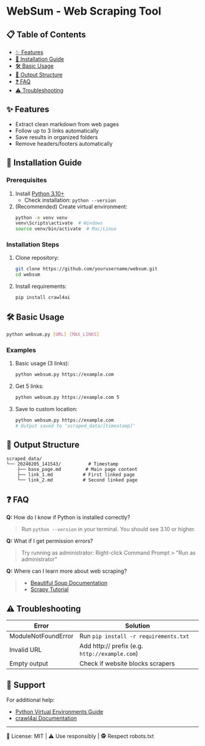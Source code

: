 # WebSum - Web Scraping Tool

## 📋 Table of Contents
- [✨ Features](#-features)
- [🚀 Installation Guide](#-installation-guide)
- [🛠️ Basic Usage](#️-basic-usage)
- [📂 Output Structure](#-output-structure)
- [❓ FAQ](#-faq)
- [⚠️ Troubleshooting](#️-troubleshooting)

## ✨ Features
- Extract clean markdown from web pages
- Follow up to 3 links automatically
- Save results in organized folders
- Remove headers/footers automatically

## 🚀 Installation Guide

### Prerequisites
1. Install [Python 3.10+](https://www.python.org/downloads/)
   - Check installation: `python --version`
2. (Recommended) Create virtual environment:
   ```bash
   python -m venv venv
   venv\Scripts\activate  # Windows
   source venv/bin/activate  # Mac/Linux
   ```

### Installation Steps
1. Clone repository:
   ```bash
   git clone https://github.com/yourusername/websum.git
   cd websum
   ```
2. Install requirements:
   ```bash
   pip install crawl4ai
   ```

## 🛠️ Basic Usage
```bash
python websum.py [URL] [MAX_LINKS]
```

### Examples
1. Basic usage (3 links):
   ```bash
   python websum.py https://example.com
   ```
2. Get 5 links:
   ```bash
   python websum.py https://example.com 5
   ```
3. Save to custom location:
   ```bash
   python websum.py https://example.com
   # Output saved to 'scraped_data/[timestamp]'
   ```

## 📂 Output Structure
```
scraped_data/
└── 20240205_141543/          # Timestamp
    ├── base_page.md         # Main page content
    ├── link_1.md           # First linked page
    └── link_2.md           # Second linked page
```

## ❓ FAQ
**Q:** How do I know if Python is installed correctly?
> Run `python --version` in your terminal. You should see 3.10 or higher.

**Q:** What if I get permission errors?
> Try running as administrator: Right-click Command Prompt > "Run as administrator"

**Q:** Where can I learn more about web scraping?
> - [Beautiful Soup Documentation](https://www.crummy.com/software/BeautifulSoup/bs4/doc/)
> - [Scrapy Tutorial](https://docs.scrapy.org/en/latest/intro/tutorial.html)

## ⚠️ Troubleshooting
| Error | Solution |
|-------|----------|
| ModuleNotFoundError | Run `pip install -r requirements.txt` |
| Invalid URL | Add http:// prefix (e.g. `http://example.com`) |
| Empty output | Check if website blocks scrapers |

## 🤝 Support
For additional help:
- [Python Virtual Environments Guide](https://docs.python.org/3/tutorial/venv.html)
- [crawl4ai Documentation](https://pypi.org/project/crawl4ai/)

---
📝 License: MIT | ⚠️ Use responsibly | 🕵️ Respect robots.txt
